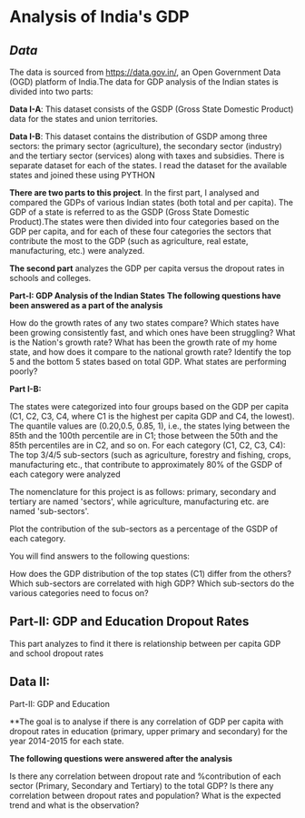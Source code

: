 # **Analysis of India's GDP**
## *Data*

The data is sourced from https://data.gov.in/, an Open Government Data (OGD) platform of India.The data for GDP analysis of the Indian states is divided into two parts:

**Data I-A**: This dataset consists of the GSDP (Gross State Domestic Product) data for the states and union territories.

**Data I-B**: This dataset contains the distribution of GSDP among three sectors: the primary sector (agriculture), the secondary sector (industry) and the tertiary sector (services) along with taxes and subsidies. There is separate dataset for each of the states. I read the dataset for the available states and joined these using PYTHON

 

**There are two parts to this project**. In the first part, I analysed and compared the GDPs of various Indian states (both total and per capita). The GDP of a state is referred to as the GSDP (Gross State Domestic Product).The states were then divided into four categories based on the GDP per capita, and for each of these four categories the sectors that contribute the most to the GDP (such as agriculture, real estate, manufacturing, etc.) were analyzed.


**The second part** analyzes the GDP per capita versus the dropout rates in schools and colleges.


**Part-I: GDP Analysis of the Indian States**
**The following questions have been answered as a part of the analysis**

How do the growth rates of any two states compare?
Which states have been growing consistently fast, and which ones have been struggling?
What is the Nation's growth rate?
What has been the growth rate of my home state, and how does it compare to the national growth rate?
Identify the top 5 and the bottom 5 states based on total GDP.
What states are performing poorly? 

**Part I-B:**

The states were categorized into four groups based on the GDP per capita (C1, C2, C3, C4, where C1 is the highest per capita GDP and C4, the lowest). The quantile values are (0.20,0.5, 0.85, 1), i.e., the states lying between the 85th and the 100th percentile are in C1; those between the 50th and the 85th percentiles are in C2, and so on.
For each category (C1, C2, C3, C4):
The top 3/4/5 sub-sectors (such as agriculture, forestry and fishing, crops, manufacturing etc., that contribute to approximately 80% of the GSDP of each category were analyzed

The nomenclature for this project is as follows: primary, secondary and tertiary are named 'sectors', while agriculture, manufacturing etc. are named 'sub-sectors'.

Plot the contribution of the sub-sectors as a percentage of the GSDP of each category.  

You will find answers to the following questions:

How does the GDP distribution of the top states (C1) differ from the others?
Which sub-sectors are correlated with high GDP?
Which sub-sectors do the various categories need to focus on? 
 
## **Part-II: GDP and Education Dropout Rates**
This part analyzes to find it there is relationship between per capita GDP and school dropout rates

## **Data II:** 
Part-II: GDP and Education

**The goal is to analyse if there is any correlation of GDP per capita with dropout rates in education (primary, upper primary and secondary) for the year 2014-2015 for each state.

**The following questions were answered after the analysis**

Is there any correlation between dropout rate and %contribution of each sector (Primary, Secondary and Tertiary) to the total GDP?
Is there any correlation between dropout rates and population? 
What is the expected trend and what is the observation?
